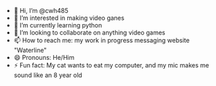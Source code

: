 - 👋 Hi, I’m @cwh485
- 👀 I’m interested in making video ganes
- 🌱 I’m currently learning python
- 💞️ I’m looking to collaborate on anything video games
- 📫 How to reach me: my work in progress messaging website "Waterline"
- 😄 Pronouns: He/Him
- ⚡ Fun fact: My cat wants to eat my computer, and my mic makes me sound like an 8 year old

<!---
cwh485/cwh485 is a ✨ special ✨ repository because its `README.md` (this file) appears on your GitHub profile.
You can click the Preview link to take a look at your changes.
--->
